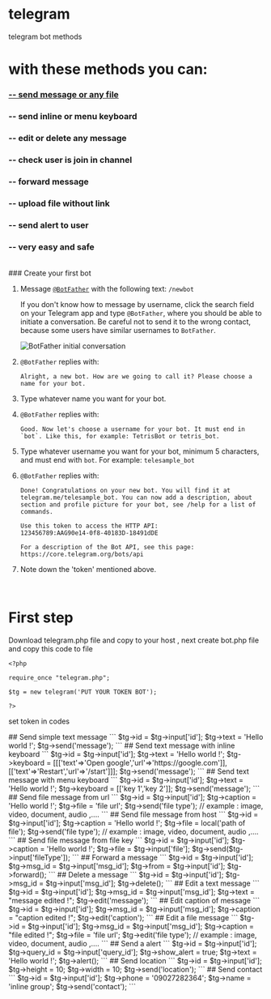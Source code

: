 # telegram
telegram bot methods

<h1>with these methods you can: </h1>
<h3><a href='#1'>-- send message or any file</a></h3>
<h3>-- send inline or menu keyboard</h3>
<h3>-- edit or delete any message</h3>
<h3>-- check user is join in channel</h3>
<h3>-- forward message</h3>
<h3>-- upload file without link</h3>
<h3>-- send alert to user</h3>
<h3>-- very easy and safe</h3>
<br>
### Create your first bot

1. Message [`@BotFather`](https://telegram.me/BotFather) with the following text: `/newbot`

   If you don't know how to message by username, click the search field on your Telegram app and type `@BotFather`, where you should be able to initiate a conversation. Be careful not to send it to the wrong contact, because some users have similar usernames to `BotFather`.

   ![BotFather initial conversation](https://user-images.githubusercontent.com/9423417/60736229-bc2aeb80-9f45-11e9-8d35-5b53145347bc.png)

2. `@BotFather` replies with:

    ```
    Alright, a new bot. How are we going to call it? Please choose a name for your bot.
    ```

3. Type whatever name you want for your bot.

4. `@BotFather` replies with:

    ```
    Good. Now let's choose a username for your bot. It must end in `bot`. Like this, for example: TetrisBot or tetris_bot.
    ```

5. Type whatever username you want for your bot, minimum 5 characters, and must end with `bot`. For example: `telesample_bot`

6. `@BotFather` replies with:

    ```
    Done! Congratulations on your new bot. You will find it at
    telegram.me/telesample_bot. You can now add a description, about
    section and profile picture for your bot, see /help for a list of
    commands.

    Use this token to access the HTTP API:
    123456789:AAG90e14-0f8-40183D-18491dDE

    For a description of the Bot API, see this page:
    https://core.telegram.org/bots/api
    ```

7. Note down the 'token' mentioned above.
<br>
<h1>First step</h1>

Download telegram.php file and copy to your host , next create bot.php file and copy this code to file
```
<?php

require_once "telegram.php";

$tg = new telegram('PUT YOUR TOKEN BOT');

?>
```
set token in codes
<div id='1'></div>
## Send simple text message
```
$tg->id = $tg->input['id'];
$tg->text = 'Hello world !';
$tg->send('message');
```
## Send text message with inline keyboard
```
$tg->id = $tg->input['id'];
$tg->text = 'Hello world !';
$tg->keyboard = [[['text'=>'Open google','url'=>'https://google.com']],[['text'=>'Restart','url'=>'/start']]];
$tg->send('message');
```
## Send text message with menu keyboard
```
$tg->id = $tg->input['id'];
$tg->text = 'Hello world !';
$tg->keyboard = [['key 1','key 2']];
$tg->send('message');
```
## Send file message from url
```
$tg->id = $tg->input['id'];
$tg->caption = 'Hello world !';
$tg->file = 'file url';
$tg->send('file type'); // example : image, video, document, audio ,....
```
## Send file message from host
```
$tg->id = $tg->input['id'];
$tg->caption = 'Hello world !';
$tg->file = local('path of file');
$tg->send('file type'); // example : image, video, document, audio ,....
```
## Send file message from file key
```
$tg->id = $tg->input['id'];
$tg->caption = 'Hello world !';
$tg->file = $tg->input['file'];
$tg->send($tg->input['fileType']);
```
## Forward a message
```
$tg->id     = $tg->input['id'];
$tg->msg_id = $tg->input['msg_id'];
$tg->from   = $tg->input['id'];
$tg->forward();
```
## Delete a message
```
$tg->id = $tg->input['id'];
$tg->msg_id = $tg->input['msg_id'];
$tg->delete();
```
## Edit a text message
```
$tg->id     = $tg->input['id'];
$tg->msg_id = $tg->input['msg_id'];
$tg->text   = "message edited !";
$tg->edit('message');
```
## Edit caption of message
```
$tg->id     = $tg->input['id'];
$tg->msg_id = $tg->input['msg_id'];
$tg->caption   = "caption edited !";
$tg->edit('caption');
```
## Edit a file message
```
$tg->id = $tg->input['id'];
$tg->msg_id = $tg->input['msg_id'];
$tg->caption = "file edited !";
$tg->file = 'file url';
$tg->edit('file type'); // example : image, video, document, audio ,....
```
## Send a alert
```
$tg->id         = $tg->input['id'];
$tg->query_id   = $tg->input['query_id'];
$tg->show_alert = true;
$tg->text       = 'Hello world !';
$tg->alert();
```
## Send location
```
$tg->id     = $tg->input['id'];
$tg->height = 10;
$tg->width  = 10;
$tg->send('location');
```
## Send contact
```
$tg->id    = $tg->input['id'];
$tg->phone = '09027282364';
$tg->name  = 'inline group';
$tg->send('contact');
```
